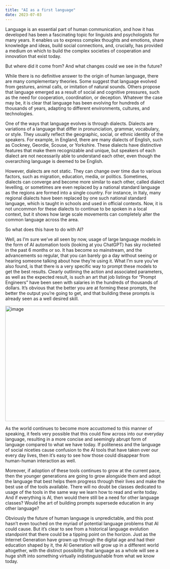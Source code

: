 ```yaml
---
title: "AI as a first language"
date: 2023-07-03
---
```


Language is an essential part of human communication, and how it has developed has been a fascinating topic for linguists and psychologists for many years. It enables us to express complex thoughts and emotions, share knowledge and ideas, build social connections, and, crucially, has provided a medium on which to build the complex societies of cooperation and innovation that exist today. 

But where did it come from? And what changes could we see in the future?

While there is no definitive answer to the origin of human language, there are many complementary theories. Some suggest that language evolved from gestures, animal calls, or imitation of natural sounds. Others propose that language emerged as a result of social and cognitive pressures, such as the need for cooperation, coordination, or deception. Whatever the case may be, it is clear that language has been evolving for hundreds of thousands of years, adapting to different environments, cultures, and technologies.

One of the ways that language evolves is through dialects. Dialects are variations of a language that differ in pronunciation, grammar, vocabulary, or style. They usually reflect the geographic, social, or ethnic identity of the speakers. For example, in England, there are many dialects of English, such as Cockney, Geordie, Scouse, or Yorkshire. These dialects have distinctive features that make them recognizable and unique, but speakers of each dialect are not necessarily able to understand each other, even though the overarching language is deemed to be English.

However, dialects are not static. They can change over time due to various factors, such as migration, education, media, or politics. Sometimes, dialects can converge and become more similar to each other, called dialect levelling, or sometimes are even replaced by a national standard language as the regions are formed into a single country. For instance, in Italy, many regional dialects have been replaced by one such national standard language, which is taught in schools and used in official contexts. Now, it is not uncommon for these dialects to continue to be spoken in a local context, but it shows how large scale movements can completely alter the common language across the area.

So what does this have to do with AI? 

Well, as I’m sure we’ve all seen by now, usage of large language models in the form of AI automation tools (looking at you ChatGPT) has sky rocketed in the past 6 months or so. It has become so mainstream, and the advancements so regular, that you can barely go a day without seeing or hearing someone talking about how they’re using it. What I’m sure you’ve also found, is that there is a very specific way to prompt these models to get the best results. Clearly outlining the action and associated parameters, as well as the expected result, is such an art that job listings for “Prompt Engineers” have been seen with salaries in the hundreds of thousands of dollars. It’s obvious that the better you are at forming these prompts, the better the output you’re going to get, and that building these prompts is already seen as a well desired skill.

<img width="736" height="364" alt="image" src="https://github.com/user-attachments/assets/443615a1-030d-4383-9e4f-dc186a725ee2" />


As the world continues to become more accustomed to this manner of speaking, it feels very possible that this could flow across into our everyday language, resulting in a more concise and seemingly abrupt form of language compared to what we have today. If politeness and the language of social niceties cause confusion to the AI tools that have taken over our every day lives, then it’s easy to see how those could disappear from human-human interaction as well.

Moreover, if adoption of these tools continues to grow at the current pace, then the younger generations are going to grow alongside them and adopt the language that best helps them progress through their lives and make the best use of the tools available. There will no doubt be classes dedicated to usage of the tools in the same way we learn how to read and write today. And if everything is AI, then would there still be a need for other language classes? Would the art of building prompts supersede education in any other language?

Obviously the future of human language is unpredictable, and this post hasn’t even touched on the myriad of potential language problems that AI could cause. But it’s clear to see from a historical language evolution standpoint that there could be a tipping point on the horizon. Just as the Internet Generation have grown up through the digital age and had their education shaped by it, the AI Generation will grow up in a different world altogether, with the distinct possibility that language as a whole will see a huge shift into something virtually indistinguishable from what we know today.
